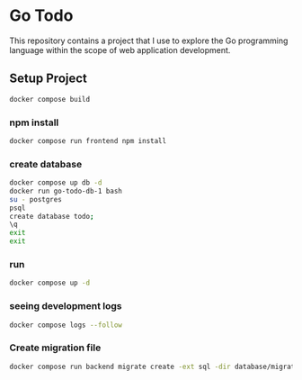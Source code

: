 # Go Todo
This repository contains a project that I use to explore the Go programming language within the scope of web application development.

## Setup Project
```bash
docker compose build
```
### npm install
```bash
docker compose run frontend npm install
```

### create database
```bash
docker compose up db -d
docker run go-todo-db-1 bash
su - postgres
psql
create database todo;
\q
exit
exit
```

### run
```bash
docker compose up -d
```

### seeing development logs
```bash
docker compose logs --follow
```

### Create migration file
```bash
docker compose run backend migrate create -ext sql -dir database/migration/ -seq migration_name
```